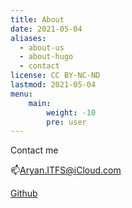 ```yaml
---
title: About
date: 2021-05-04
aliases:
  - about-us
  - about-hugo
  - contact
license: CC BY-NC-ND
lastmod: 2021-05-04
menu:
    main:
        weight: -10
        pre: user
---
```

Contact me

📫Aryan.ITFS@iCloud.com

[Github](https://github.com/ASjet)